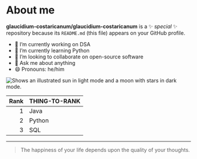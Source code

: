 # About me

**glaucidium-costaricanum/glaucidium-costaricanum** is a ✨ _special_ ✨ repository because its `README.md` (this file) appears on your GitHub profile.
<!-- COMMENT -->
- 🔭 I’m currently working on DSA
- 🌱 I’m currently learning Python
- 👯 I’m looking to collaborate on open-source software
- 💬 Ask me about anything
- 😄 Pronouns: he/him

<picture>
  <source media="(prefers-color-scheme: dark)" srcset="https://user-images.githubusercontent.com/25423296/163456776-7f95b81a-f1ed-45f7-b7ab-8fa810d529fa.png">
  <source media="(prefers-color-scheme: light)" srcset="https://user-images.githubusercontent.com/25423296/163456779-a8556205-d0a5-45e2-ac17-42d089e3c3f8.png">
  <img alt="Shows an illustrated sun in light mode and a moon with stars in dark mode." src="https://user-images.githubusercontent.com/25423296/163456779-a8556205-d0a5-45e2-ac17-42d089e3c3f8.png">
</picture>

| Rank | THING-TO-RANK |
|-----:|---------------|
|     1|         Java  |
|     2|      Python   |
|     3|      SQL      |

---
> The happiness of your life depends upon the quality of your thoughts.
